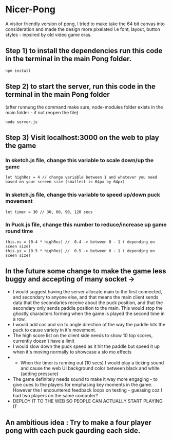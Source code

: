 # Nicer-Pong
A visitor friendly version of pong, I tried to make take the 64 bit canvas into consideration and made the design more pixelated i.e font, layout, button styles - inpsired by old video game eras.

## Step 1) to install the dependencies run this code in the terminal in the main Pong folder.
```
npm install
```
## Step 2) to start the server, run this code in the terminal in the main Pong folder 
(after runnung the command make sure, node-modules folder exists in the main folder - if not reopen the file)
```
node server.js
```
## Step 3) Visit localhost:3000 on the web to play the game


### In sketch.js file, change this variable to scale down/up the game 
```
let highRez = 4 // change variable between 1 and whatever you need based on your screen size (smallest is 64px by 64px)
```
### In sketch.js file, change this variable to speed up/down puck movement 
```
let timer = 30 // 30, 60, 90, 120 secs
```

### In Puck.js file, change this number to reduce/increase up game round time 
```
this.xs = (0.4 * highRez) //  0.4 -> between 0 - 1 ( depending on sceen size)
this.ys = (0.5 * highRez) //  0.5 -> between 0 - 1 ( depending on sceen size)
```

## In the future some change to make the game less buggy and accepting of many socket -> 

- I would suggest having the server allocate main to the first connected, and secondary to anyone else, and that means the main client sends data that the secondaries receive about the puck position, and that the secondary only sends paddle position to the main. This would stop the ghostly characters forming when the game is played the second time in a row.
- I would add cos and sin to angle direction of the way the paddle hits the puck to cause variety in it's movement.
- The high score list on the client side needs to show 10 top scores, currently doesn't have a limit
- I would slow down the puck speed as it hit the paddle but speed it up when it's moving normally to showcase a slo mo effects 
- - When the timer is running out (10 secs) I would play a ticking sound and cause the web UI background color between black and white (adding pressure)
- The game definitely needs sound to make it way more engaging - to give cues to the players for emphasing key moments in the game. However the I encountered feedback loops on testing - guessing coz I had two players on the same computer?
- DEPLOY IT TO THE WEB SO PEOPLE CAN ACTUALLY START PLAYING IT

## An ambitious idea : Try to make a four player pong with each puck gaurding each side.
